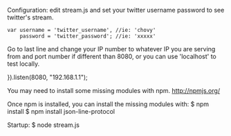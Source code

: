 Configuration:
edit stream.js and set your twitter username password to see twitter's stream.

    var username = 'twitter_username', //ie: 'chovy'
        password = 'twitter_password'; //ie: 'xxxxx'

Go to last line and change your IP number to whatever IP you are serving from and port number if different than 8080, or you can use 'localhost' to test locally.

}).listen(8080, "192.168.1.1");

You may need to install some missing modules with npm. http://npmjs.org/

Once npm is installed, you can install the missing modules with:
$ npm install <module-name>
$ npm install json-line-protocol

Startup:
$ node stream.js
